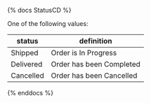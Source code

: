 {% docs StatusCD %}
    
One of the following values: 

| status     | definition                 |
|------------|----------------------------|
| Shipped    | Order is In Progress       |
| Delivered  | Order has been Completed   |
| Cancelled  | Order has been Cancelled   |

{% enddocs %}